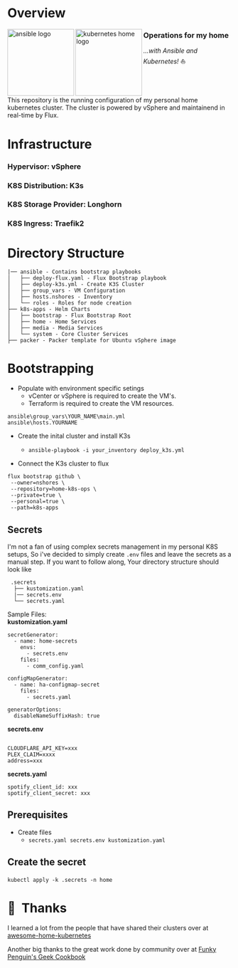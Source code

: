 # Overview

<p align="left">
   <img src="https://i.imgur.com/4l9bHvG.png" alt="ansible logo" width="150" align="left" />
   <img src="https://i.imgur.com/EXNTJnA.png" alt="kubernetes home logo" width="150" align="left" />
</p>

### Operations for my home

_...with Ansible and Kubernetes!_ :sailboat:
<br/><br/><br/><br/>

This repository is the running configuration of my personal home kubernetes cluster. The cluster is powered by vSphere and maintainend in real-time by Flux.

# Infrastructure

### Hypervisor: vSphere

### K8S Distribution: K3s

### K8S Storage Provider: Longhorn

### K8S Ingress: Traefik2

# Directory Structure

```
|── ansible - Contains bootstrap playbooks
│   ├── deploy-flux.yaml - Flux Bootstrap playbook
│   ├── deploy-k3s.yml - Create K3S Cluster
│   ├── group_vars - VM Configuration
│   ├── hosts.nshores - Inventory
│   └── roles - Roles for node creation
├── k8s-apps - Helm Charts
│   ├── bootstrap - Flux Bootstrap Root
│   ├── home - Home Services
│   ├── media - Media Services
│   └── system - Core Cluster Services
├── packer - Packer template for Ubuntu vSphere image
```  

# Bootstrapping

* Populate with environment specific setings
  * vCenter or vSphere is required to create the VM's.
  * Terraform is required to create the VM resources.

 ```
ansible\group_vars\YOUR_NAME\main.yml
ansible\hosts.YOURNAME
```

* Create the inital cluster and install K3s  
  * `ansible-playbook -i your_inventory deploy_k3s.yml`

* Connect the K3s cluster to flux  

 ```
 flux bootstrap github \
  --owner=nshores \
  --repository=home-k8s-ops \
  --private=true \
  --personal=true \
  --path=k8s-apps 
  ```

## Secrets

I'm not a fan of using complex secrets management in my personal K8S setups, So i've decided to simply create `.env` files and leave the secrets as a manual step. If you want to follow along, Your directory structure should look like

```
 .secrets
  ├── kustomization.yaml
  |── secrets.env
  └── secrets.yaml

```

Sample Files:  
**kustomization.yaml**

```
secretGenerator:
  - name: home-secrets
    envs:
      - secrets.env
    files:
      - comm_config.yaml

configMapGenerator:
  - name: ha-configmap-secret
    files:
      - secrets.yaml

generatorOptions:
  disableNameSuffixHash: true
```

**secrets.env**

```

CLOUDFLARE_API_KEY=xxx
PLEX_CLAIM=xxxx
address=xxx
```

**secrets.yaml**

```
spotify_client_id: xxx
spotify_client_secret: xxx
```

## Prerequisites

* Create files
  * `secrets.yaml secrets.env kustomization.yaml`

## Create the secret

`kubectl apply -k .secrets -n home`
&nbsp;

# :handshake:&nbsp; Thanks

I learned a lot from the people that have shared their clusters over at
[awesome-home-kubernetes](https://github.com/k8s-at-home/awesome-home-kubernetes)

Another big thanks to the great work done by community over at [Funky Penguin's Geek Cookbook](https://geek-cookbook.funkypenguin.co.nz/community/discord/)
